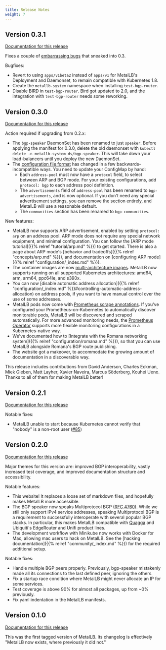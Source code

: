 ```yaml
---
title: Release Notes
weight: 7
---
```


## Version 0.3.1

[Documentation for this release](https://metallb.universe.tf)

Fixes a couple
of [embarrassing bugs](https://github.com/google/metallb/issues/142)
that sneaked into 0.3.

Bugfixes:

- Revert to using `apps/v1beta2` instead of `apps/v1` for MetalLB's
  Deployment and Daemonset, to remain compatible with Kubernetes 1.8.
- Create the `metallb-system` namespace when installing
  `test-bgp-router`.
- Disable BIRD in `test-bgp-router`. Bird got updated to 2.0, and the
  integration with `test-bgp-router` needs some reworking.

## Version 0.3.0

[Documentation for this release](https://v0-3-0--metallb.netlify.com)

Action required if upgrading from 0.2.x:

- The `bgp-speaker` DaemonSet has been renamed to just
  `speaker`. Before applying the manifest for 0.3.0, delete the old
  daemonset with `kubectl delete -n metallb-system
  ds/bgp-speaker`. This will take down your load-balancers until you
  deploy the new DaemonSet.
- The
  [configuration file format](https://raw.githubusercontent.com/google/metallb/master/manifests/example-config.yaml) has
  changed in a few backwards-incompatible ways. You need to update
  your ConfigMap by hand:
  - Each `address-pool` must now have a `protocol` field, to select
    between ARP and BGP mode. For your existing configurations, add
    `protocol: bgp` to each address pool definition.
  - The `advertisements` field of `address-pool` has been renamed to
    `bgp-advertisements`, and is now optional. If you don't need any
    special advertisement settings, you can remove the section
    entirely, and MetalLB will use a reasonable default.
  - The `communities` section has been renamed to `bgp-communities`.

New features:

- MetalLB now supports ARP advertisement, enabled by setting
  `protocol: arp` on an address pool. ARP mode does not require any
  special network equipment, and minimal configuration. You can follow
  the [ARP mode tutorial]({{% relref "tutorial/arp.md" %}}) to get
  started. There is also a page about ARP
  mode's [behavior and tradeoffs]({{% relref "concepts/arp.md" %}}),
  and documentation
  on [configuring ARP mode]({{% relref "configuration/_index.md" %}}).
- The container images are
  now
  [multi-architecture images](https://blog.docker.com/2017/11/multi-arch-all-the-things/). MetalLB
  now supports running on all supported Kubernetes architectures:
  amd64, arm, arm64, ppc64le, and s390x.
- You can
  now
  [disable automatic address allocation]({{% relref "configuration/_index.md" %}}#controlling-automatic-address-allocation) on
  address pools, if you want to have manual control over the use of
  some addresses.
- MetalLB pods now come
  with
  [Prometheus scrape annotations](https://github.com/prometheus/prometheus/blob/master/documentation/examples/prometheus-kubernetes.yml). If
  you've configured your Prometheus-on-Kubernetes to automatically
  discover monitorable pods, MetalLB will be discovered and scraped
  automatically. For more advanced monitoring needs,
  the
  [Prometheus Operator](https://coreos.com/operators/prometheus/docs/latest/user-guides/getting-started.html) supports
  more flexible monitoring configurations in a Kubernetes-native way.
- We've documented how
  to
  [Integrate with the Romana networking system]({{% relref "configuration/romana.md" %}}),
  so that you can use MetalLB alongside Romana's BGP route publishing.
- The website got a makeover, to accommodate the growing amount of
  documentation in a discoverable way.

This release includes contributions from David Anderson, Charles
Eckman, Miek Gieben, Matt Layher, Xavier Naveira, Marcus Söderberg,
Kouhei Ueno. Thanks to all of them for making MetalLB better!

## Version 0.2.1

[Documentation for this release](https://v0-2-1--metallb.netlify.com)

Notable fixes:

- MetalLB unable to start because Kubernetes cannot verify that
  "nobody" is a non-root
  user ([#85](https://github.com/google/metallb/issues/85))

## Version 0.2.0

[Documentation for this release](https://v0-2-0--metallb.netlify.com)

Major themes for this version are: improved BGP interoperability,
vastly increased test coverage, and improved documentation structure
and accessibility.

Notable features:
 
- This website! It replaces a loose set of markdown files, and
  hopefully makes MetalLB more accessible.
- The BGP speaker now speaks Multiprotocol BGP
  ([RFC 4760](https://tools.ietf.org/html/rfc4760)). While we still
  only support IPv4 service addresses, speaking Multiprotocol BGP is a
  requirement to successfully interoperate with several popular BGP
  stacks. In particular, this makes MetalLB compatible
  with [Quagga](http://www.nongnu.org/quagga/) and Ubiquiti's
  EdgeRouter and Unifi product lines.
- The development workflow with Minikube now works with Docker for
  Mac, allowing mac users to hack on MetalLB. See
  the [hacking documentation]({{% relref "community/_index.md" %}})
  for the required additional setup.

Notable fixes:

- Handle multiple BGP peers properly. Previously, bgp-speaker
  mistakenly made all its connections to the last defined peer,
  ignoring the others.
- Fix a startup race condition where MetalLB might never allocate an
  IP for some services.
- Test coverage is above 90% for almost all packages, up from ~0%
  previously.
- Fix yaml indentation in the MetalLB manifests.

## Version 0.1.0

[Documentation for this release](https://github.com/google/metallb/tree/v0.1)

This was the first tagged version of MetalLB. Its changelog is
effectively "MetalLB now exists, where previously it did not."

